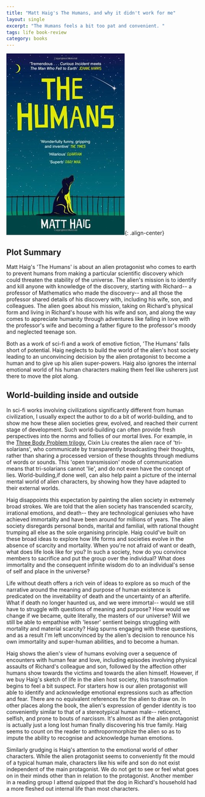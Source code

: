 ```yaml
---
title: "Matt Haig's The Humans, and why it didn't work for me"
layout: single
excerpt: "The Humans feels a bit too pat and convenient. "
tags: life book-review
category: books
---
```


![The Humans](/docs/images/The_Humans_Cover.jpg){: .align-center}


## Plot Summary
Matt Haig's 'The Humans' is about an alien protagonist who comes to earth to prevent humans from making a particular scientific discovery which 
could threaten the stability of the universe. The alien's mission is to identify and kill anyone with knowledge of the discovery, starting with Richard-- a professor of Mathematics who made the discovery-- and all those the professor shared details of his discovery with, including his wife, son, and colleagues. The alien goes about his mission, taking on Richard's physical form and living in Richard's house with his wife and son, and along the way comes to appreciate humanity through adventures like falling in love with the professor's wife and becoming a father figure to the professor's moody and neglected teenage son.

Both as a work of sci-fi and a work of emotive fiction, 'The Humans' falls short of potential. Haig neglects to build the world of the alien's host society leading to an unconvincing decision by the alien protagonist to become a human and to give up his alien super-powers. Haig also ignores the internal emotional world of his human characters making them feel like usherers just there to move the plot along. 

## World-building inside and outside
In sci-fi works involving civilizations significantly different from human civilization, I usually expect the author to do a bit of world-building, and to show me how these alien societies grew, evolved, and reached their current stage of development. Such world-building can often provide fresh perspectives into the norms and follies of our mortal lives. For example, in the [Three Body Problem trilogy](https://www.goodreads.com/author/show/5780686.Liu_Cixin), Cixin Liu creates the alien race of 'tri-solarians', who communicate by transparently broadcasting their thoughts, rather than sharing a processed version of these thoughts through mediums of words or sounds. This 'open transmission' mode of communication means that tri-solarians cannot 'lie', and do not even have the concept of lies. 
World-building,if done well, can also help paint a picture of the internal mental world of alien characters, by showing how they have adapted to their external worlds. 

Haig disappoints this expectation by painting the alien society in extremely broad strokes. We are told that the alien society has transcended scarcity, irrational emotions, and death-- they are technological geniuses who have achieved immortality and have been around for millions of years. The alien society disregards personal bonds, marital and familial, with rational thought trumping all else as the sole organising principle. Haig could've built on these broad ideas to explore how life forms and societies evolve in the absence of scarcity and mortality. When you're not afraid of want or death, what does life look like for you? In such a society, how do you convince members to sacrifice and put the group over the individual? What does immortality and the consequent infinite wisdom do to an individual's sense of self and place in the universe?

Life without death offers a rich vein of ideas to explore as so much of the narrative around the meaning and purpose of human existence is predicated on the inveitability of death and the uncertainty of an afterlife. What if death no longer haunted us, and we were immortal-- would we still have to struggle with questions of meaning and purpose? How would we change if we became, quite literally, the masters of our universe? Will we still be able to empathise with 'lesser' sentient beings struggling with mortality and material scarcity? 
Haig spurns engaging with these questions, and as a result I'm left unconvinced by the alien's decision to renounce his own immortality and super-human abilities, and to become a human. 

Haig shows the alien's view of humans evolving over a sequence of encounters with human fear and love, including episodes involving physical assaults of Richard's colleague and son, followed by the affection other humans show towards the victims and towards the alien himself. However, if we buy Haig's sketch of life in the alien host society, this transofrmation begins to feel a bit suspect. For starters how is our alien protagonist will able to identify and acknowledge emotional expressions such as affection and fear. There are no equivalent references for the alien to draw on. In other places along the book, the alien's expression of gender identity is too conveniently similar to that of a stereotypical human male-- reticenct, selfish, and prone to bouts of narcissm. It's almost as if the alien protagonist is actually just a long lost human finally discovering his true family. Haig seems to count on the reader to anthropormorphize the alien so as to impute the ability to recognise and acknowledge human emotions. 

Similarly grudging is Haig's attention to the emotional world of other characters. While the alien protagonist seems to conveniently fit the mould of a typical human male, characters like his wife and son do not exist independent of the main protagonist. We do not get to see or feel what goes on in their minds other than in relation to the protagonist. Another member in a reading group I attend quipped that the dog in Richard's household had a more fleshed out internal life than most characters. 
